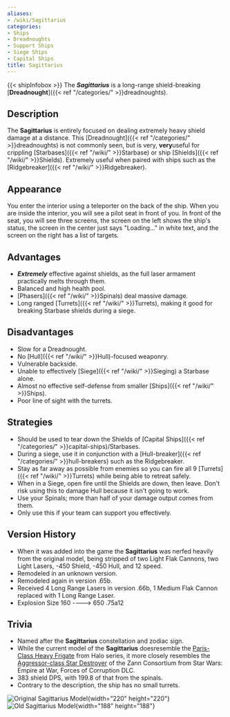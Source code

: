 ```yaml
---
aliases:
- /wiki/Sagittarius
categories:
- Ships
- Dreadnoughts
- Support Ships
- Siege Ships
- Capital Ships
title: Sagittarius
---
```


{{< shipInfobox >}} The **_Sagittarius_** is a long-range shield-breaking [**Dreadnought**]({{< ref "/categories/" >}}dreadnoughts). 

## Description

The **Sagittarius** is entirely focused on dealing extremely heavy shield damage at a distance. This [Dreadnought]({{< ref "/categories/" >}}dreadnoughts) is not commonly seen, but is very, **very**useful for crippling [Starbases]({{< ref "/wiki/" >}}Starbase) or ship [Shields]({{< ref "/wiki/" >}}Shields). Extremely useful when paired with ships such as the [Ridgebreaker]({{< ref "/wiki/" >}}Ridgebreaker).

## Appearance

You enter the interior using a teleporter on the back of the ship. When you are inside the interior, you will see a pilot seat in front of you. In front of the seat, you will see three screens, the screen on the left shows the ship's status, the screen in the center just says "Loading..." in white text, and the screen on the right has a list of targets.

## Advantages

- **_Extremely_** effective against shields, as the full laser armament practically melts through them.
- Balanced and high health pool.
- [Phasers]({{< ref "/wiki/" >}}Spinals) deal massive damage.
- Long ranged [Turrets]({{< ref "/wiki/" >}}Turrets), making it good for breaking Starbase shields during a siege.

## Disadvantages

- Slow for a Dreadnought.
- No [Hull]({{< ref "/wiki/" >}}Hull)-focused weaponry.
- Vulnerable backside.
- Unable to effectively [Siege]({{< ref "/wiki/" >}}Sieging) a Starbase alone.
- Almost no effective self-defense from smaller [Ships]({{< ref "/wiki/" >}}Ships).
- Poor line of sight with the turrets.

## Strategies

- Should be used to tear down the Shields of [Capital Ships]({{< ref "/categories/" >}}capital-ships)/Starbases.
- During a siege, use it in conjunction with a [Hull-breaker]({{< ref "/categories/" >}}hull-breakers) such as the Ridgebreaker.
- Stay as far away as possible from enemies so you can fire all 9 [Turrets]({{< ref "/wiki/" >}}Turrets) while being able to retreat safely.
- When in a Siege, open fire until the Shields are down, then leave. Don't risk using this to damage Hull because it isn't going to work.
- Use your Spinals; more than half of your damage output comes from them.
- Only use this if your team can support you effectively.

## Version History 

- When it was added into the game the **Sagittarius** was nerfed heavily from the original model, being stripped of two Light Flak Cannons, two Light Lasers, -450 Shield, -450 Hull, and 12 speed.
- Remodeled in an unknown version.
- Remodeled again in version .65b.
- Received 4 Long Range Lasers in version .66b, 1 Medium Flak Cannon replaced with 1 Long Range Laser.
- Explosion Size 160 ----> 650 .75a12

## Trivia

- Named after the **Sagittarius** constellation and zodiac sign.
- While the current model of the **Sagittarius** doesresemble the [Paris-Class Heavy Frigate](https://www.halopedia.org/Paris-class_heavy_frigate) from Halo series, it more closely resembles the [Aggressor-class Star Destroyer](http://img2.wikia.nocookie.net/__cb20061023003421/swfanon/images/8/80/Aggressor_destroyer.jpg) of the Zann Consortium from Star Wars: Empire at War, Forces of Corruption DLC.
- 383 shield DPS, with 199.8 of that from the spinals.
- Contrary to the description, the ship has no small turrets.

![Original Sagittarius
Model](Sagittarius.png "Original Sagittarius Model"){width="220" height="220"} ![Old Sagittarius
Model](Sagi4.PNG "Old Sagittarius Model"){width="188" height="188"}